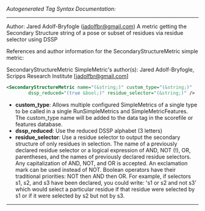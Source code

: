<!-- THIS IS AN AUTOGENERATED FILE: Don't edit it directly, instead change the schema definition in the code itself. -->

_Autogenerated Tag Syntax Documentation:_

---
Author: Jared Adolf-Bryfogle (jadolfbr@gmail.com)
A metric getting the Secondary Structure string of a pose or subset of residues via residue selector using DSSP

References and author information for the SecondaryStructureMetric simple metric:

SecondaryStructureMetric SimpleMetric's author(s):
Jared Adolf-Bryfogle, Scripps Research Institute [jadolfbr@gmail.com]

```xml
<SecondaryStructureMetric name="(&string;)" custom_type="(&string;)"
        dssp_reduced="(true &bool;)" residue_selector="(&string;)" />
```

-   **custom_type**: Allows multiple configured SimpleMetrics of a single type to be called in a single RunSimpleMetrics and SimpleMetricFeatures. 
 The custom_type name will be added to the data tag in the scorefile or features database.
-   **dssp_reduced**: Use the reduced DSSP alphabet (3 letters)
-   **residue_selector**: Use a residue selector to output the secondary structure of only residues in selection. The name of a previously declared residue selector or a logical expression of AND, NOT (!), OR, parentheses, and the names of previously declared residue selectors. Any capitalization of AND, NOT, and OR is accepted. An exclamation mark can be used instead of NOT. Boolean operators have their traditional priorities: NOT then AND then OR. For example, if selectors s1, s2, and s3 have been declared, you could write: 's1 or s2 and not s3' which would select a particular residue if that residue were selected by s1 or if it were selected by s2 but not by s3.

---

